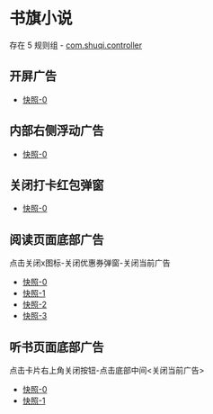 # 书旗小说

存在 5 规则组 - [com.shuqi.controller](/src/apps/com.shuqi.controller.ts)

## 开屏广告

- [快照-0](https://gkd-kit.songe.li/import/12854869)

## 内部右侧浮动广告

- [快照-0](https://gkd-kit.gitee.io/import/12513811)

## 关闭打卡红包弹窗

- [快照-0](https://gkd-kit.gitee.io/import/12513822)

## 阅读页面底部广告

点击关闭x图标-关闭优惠券弹窗-关闭当前广告

- [快照-0](https://gkd-kit.gitee.io/import/12513893)
- [快照-1](https://gkd-kit.gitee.io/import/12513908)
- [快照-2](https://gkd-kit.gitee.io/import/12513860)
- [快照-3](https://gkd-kit.songe.li/import/12901429)

## 听书页面底部广告

点击卡片右上角关闭按钮-点击底部中间<关闭当前广告>

- [快照-0](https://gkd-kit.gitee.io/import/12513959)
- [快照-1](https://gkd-kit.gitee.io/import/12513944)
